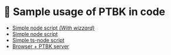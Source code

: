 # 📖 Sample usage of PTBK in code

-   [Simple node script _(With wizzard)_](./simple-script/simple-script-wizzard.js)
-   [Simple node script](./simple-script/simple-script.js)
-   [Simple ts-node script](./simple-script/simple-script.ts)
-   [Browser + PTBK server](./remote/index.html)
